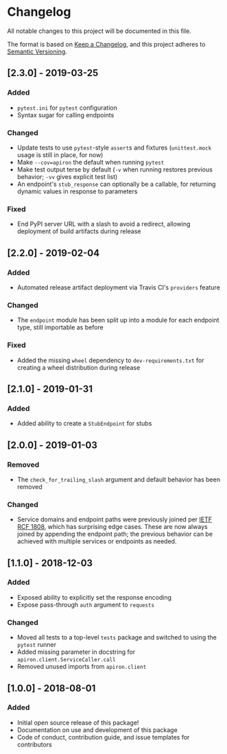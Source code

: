 # Changelog
All notable changes to this project will be documented in this file.

The format is based on [Keep a Changelog](https://keepachangelog.com/en/1.0.0/),
and this project adheres to [Semantic Versioning](https://semver.org/spec/v2.0.0.html).

## [2.3.0] - 2019-03-25
### Added
- `pytest.ini` for `pytest` configuration
- Syntax sugar for calling endpoints

### Changed
- Update tests to use `pytest`-style `assert`s and fixtures (`unittest.mock` usage is still in place, for now)
- Make `--cov=apiron` the default when running `pytest`
- Make test output terse by default (`-v` when running restores previous behavior; `-vv` gives explicit test list)
- An endpoint's `stub_response` can optionally be a callable, for returning dynamic values in response to parameters

### Fixed
- End PyPI server URL with a slash to avoid a redirect, allowing deployment of build artifacts during release

## [2.2.0] - 2019-02-04
### Added
- Automated release artifact deployment via Travis CI's `providers` feature

### Changed
- The `endpoint` module has been split up into a module for each endpoint type, still importable as before

### Fixed
- Added the missing `wheel` dependency to `dev-requirements.txt` for creating a wheel distribution during release

## [2.1.0] - 2019-01-31
### Added
- Added ability to create a `StubEndpoint` for stubs

## [2.0.0] - 2019-01-03
### Removed
- The `check_for_trailing_slash` argument and default behavior has been removed

### Changed
- Service domains and endpoint paths were previously joined per [IETF RCF 1808](https://tools.ietf.org/html/rfc1808.html),
  which has surprising edge cases.
  These are now always joined by appending the endpoint path;
  the previous behavior can be achieved with multiple services or endpoints as needed.

## [1.1.0] - 2018-12-03
### Added
- Exposed ability to explicitly set the response encoding
- Expose pass-through `auth` argument to `requests`

### Changed
- Moved all tests to a top-level `tests` package and switched to using the `pytest` runner
- Added missing parameter in docstring for `apiron.client.ServiceCaller.call`
- Removed unused imports from `apiron.client`

## [1.0.0] - 2018-08-01
### Added
- Initial open source release of this package!
- Documentation on use and development of this package
- Code of conduct, contribution guide, and issue templates for contributors
